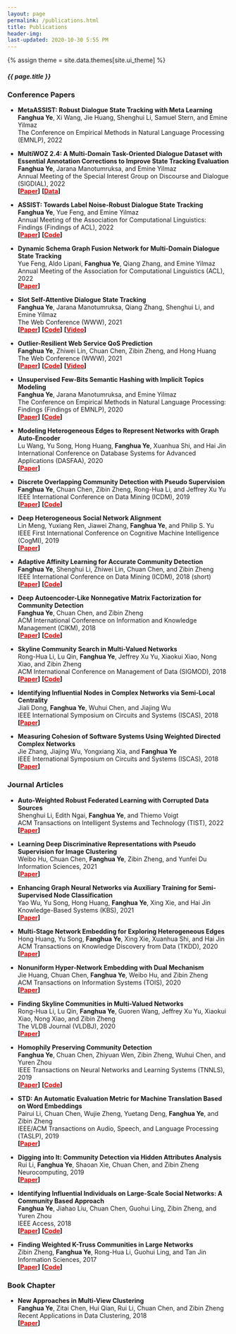 ```yaml
---
layout: page
permalink: /publications.html
title: Publications
header-img: 
last-updated: 2020-10-30 5:55 PM
---
```

{% assign theme = site.data.themes[site.ui_theme] %}
<div class="blogcard  card-1 mb-4" style="width: 100%;">
  <div class="card-body">
    <h5 class="card-title text-center" style="font-size:{{ theme.post-title-size }};font-weight:{{ theme.post-font-weight }};">{{ page.title }}</h5>
  </div>
</div>


<!-- ### Preprints -->



### Conference Papers

+ **MetaASSIST: Robust Dialogue State Tracking with Meta Learning**<br/>
  **Fanghua Ye**, Xi Wang, Jie Huang, Shenghui Li, Samuel Stern, and Emine Yilmaz<br/>
  The Conference on Empirical Methods in Natural Language Processing (EMNLP), 2022<br/>

+ **MultiWOZ 2.4: A Multi-Domain Task-Oriented Dialogue Dataset with Essential Annotation Corrections to Improve State Tracking Evaluation**<br/>
  **Fanghua Ye**, Jarana Manotumruksa, and Emine Yilmaz<br/>
  Annual Meeting of the Special Interest Group on Discourse and Dialogue (SIGDIAL), 2022<br/>
  **[[<font color=red>Paper</font>](https://arxiv.org/abs/2104.00773)]** **[[<font color=red>Data</font>](https://github.com/smartyfh/MultiWOZ2.4)]**
  
+ **ASSIST: Towards Label Noise-Robust Dialogue State Tracking**<br/>
  **Fanghua Ye**, Yue Feng, and Emine Yilmaz<br/>
  Annual Meeting of the Association for Computational Linguistics: Findings (Findings of ACL), 2022<br/>
  **[[<font color=red>Paper</font>](https://aclanthology.org/2022.findings-acl.214.pdf)]** **[[<font color=red>Code</font>](https://github.com/smartyfh/DST-ASSIST)]**

+ **Dynamic Schema Graph Fusion Network for Multi-Domain Dialogue State Tracking**<br/>
  Yue Feng, Aldo Lipani, **Fanghua Ye**, Qiang Zhang, and Emine Yilmaz<br/>
  Annual Meeting of the Association for Computational Linguistics (ACL), 2022<br/>
  **[[<font color=red>Paper</font>](https://aclanthology.org/2022.acl-long.10.pdf)]**

+ **Slot Self-Attentive Dialogue State Tracking**<br/>
  **Fanghua Ye**, Jarana Manotumruksa, Qiang Zhang, Shenghui Li, and Emine Yilmaz<br/>
  The Web Conference (WWW), 2021<br/>
  **[[<font color=red>Paper</font>](https://arxiv.org/abs/2101.09374)]** **[[<font color=red>Code</font>](https://github.com/smartyfh/DST-STAR)]** **[[<font color=red>Video</font>](https://www.youtube.com/watch?v=xkw9NMFkygc)]**

+ **Outlier-Resilient Web Service QoS Prediction**<br/>
  **Fanghua Ye**, Zhiwei Lin, Chuan Chen, Zibin Zheng, and Hong Huang<br/>
  The Web Conference (WWW), 2021<br/>
  **[[<font color=red>Paper</font>](https://arxiv.org/abs/2006.01287)]** **[[<font color=red>Code</font>](https://github.com/smartyfh/CMF-CTF)]** **[[<font color=red>Video</font>](https://www.youtube.com/watch?v=CFpOIE_6lQM)]**

+ **Unsupervised Few-Bits Semantic Hashing with Implicit Topics Modeling**<br/>
  **Fanghua Ye**, Jarana Manotumruksa, and Emine Yilmaz<br/>
  The Conference on Empirical Methods in Natural Language Processing: Findings (Findings of EMNLP), 2020<br/>
  **[[<font color=red>Paper</font>](https://www.aclweb.org/anthology/2020.findings-emnlp.233.pdf)]** **[[<font color=red>Code</font>](https://github.com/smartyfh/WISH)]**

+ **Modeling Heterogeneous Edges to Represent Networks with Graph Auto-Encoder**<br/>
  Lu Wang, Yu Song, Hong Huang, **Fanghua Ye**, Xuanhua Shi, and Hai Jin<br/>
  International Conference on Database Systems for Advanced Applications (DASFAA), 2020<br/>
  **[[<font color=red>Paper</font>](https://link.springer.com/chapter/10.1007/978-3-030-59416-9_30)]**

+ **Discrete Overlapping Community Detection with Pseudo Supervision**<br/>
  **Fanghua Ye**, Chuan Chen, Zibin Zheng, Rong-Hua Li, and Jeffrey Xu Yu<br/>
  IEEE International Conference on Data Mining (ICDM), 2019<br/>
  **[[<font color=red>Paper</font>](https://ieeexplore.ieee.org/document/8970691)]** **[[<font color=red>Code</font>](https://github.com/smartyfh/DNMF)]**

+ **Deep Heterogeneous Social Network Alignment**<br/>
  Lin Meng, Yuxiang Ren, Jiawei Zhang, **Fanghua Ye**, and Philip S. Yu<br/>
  IEEE First International Conference on Cognitive Machine Intelligence (CogMI), 2019<br/>
  **[[<font color=red>Paper</font>](https://ieeexplore.ieee.org/abstract/document/8998782)]**
  
<!-- + **Hyper2vec: Biased Random Walk for Hyper-Network Embedding**<br/>
  Jie Huang, Chuan Chen, **Fanghua Ye**, Jiajing Wu, Zibin Zheng, and Guohui Ling<br/>
  International Conference on Database Systems for Advanced Applications (DASFAA), 2019 (short)<br/>
  **[[<font color=red>Paper</font>](https://doi.org/10.1007/978-3-030-18590-9_27)]**   -->

<!-- + **A Semi-Supervised Classification Approach for Multiple Time-Varying Networks with Total Variation**<br/>
  Yuzheng Li, Chuan Chen, **Fanghua Ye**, Zibin Zheng, and Guohui Ling<br/>
  International Conference on Database Systems for Advanced Applications (DASFAA), 2019 (short)<br/>
  **[[<font color=red>Paper</font>](https://doi.org/10.1007/978-3-030-18590-9_40)]**   -->

<!-- + **Nonnegative Spectral Clustering for Large-Scale Semi-Supervised Learning**<br/>
  Weibo Hu, Chuan Chen, **Fanghua Ye**, Zibin Zheng, and Guohui Ling<br/>
  International Conference on Database Systems for Advanced Applications (DASFAA), 2019 (short)<br/>
  **[[<font color=red>Paper</font>](https://doi.org/10.1007/978-3-030-18590-9_30)]** -->

+ **Adaptive Affinity Learning for Accurate Community Detection**<br/>
  **Fanghua Ye**, Shenghui Li, Zhiwei Lin, Chuan Chen, and Zibin Zheng<br/>
  IEEE International Conference on Data Mining (ICDM), 2018 (short) <br/>
  **[[<font color=red>Paper</font>](https://ieeexplore.ieee.org/abstract/document/8594997)]** **[[<font color=red>Code</font>](https://github.com/smartyfh/AANMF)]**

+ **Deep Autoencoder-Like Nonnegative Matrix Factorization for Community Detection**<br/>
  **Fanghua Ye**, Chuan Chen, and Zibin Zheng<br/>
  ACM International Conference on Information and Knowledge Management (CIKM), 2018 <br/>
  **[[<font color=red>Paper</font>](https://dl.acm.org/doi/abs/10.1145/3269206.3271697)]** **[[<font color=red>Code</font>](https://github.com/smartyfh/DANMF)]**

+ **Skyline Community Search in Multi-Valued Networks**<br/>
  Rong-Hua Li, Lu Qin, **Fanghua Ye**, Jeffrey Xu Yu, Xiaokui Xiao, Nong Xiao, and Zibin Zheng<br/>
  ACM International Conference on Management of Data (SIGMOD), 2018 <br/>
  **[[<font color=red>Paper</font>](https://dl.acm.org/doi/10.1145/3183713.3183736)]** **[[<font color=red>Code</font>](https://github.com/smartyfh/MAIC)]**

<!-- + **An Adaptive Semi-Local Algorithm for Node Ranking in Large Complex Networks**<br/>
  **Fanghua Ye**, Chuan Chen, Jie Zhang, Jiajing Wu, and Zibin Zheng<br/>
  International Conference on Service-Oriented Computing (ICSOC), 2018 (short) <br/>
  **[[<font color=red>Paper</font>](https://link.springer.com/chapter/10.1007/978-3-030-03596-9_36)]** -->

+ **Identifying Influential Nodes in Complex Networks via Semi-Local Centrality**<br/>
  Jiali Dong, **Fanghua Ye**, Wuhui Chen, and Jiajing Wu<br/>
  IEEE International Symposium on Circuits and Systems (ISCAS), 2018 <br/>
  **[[<font color=red>Paper</font>](https://ieeexplore.ieee.org/abstract/document/8351889)]**

+ **Measuring Cohesion of Software Systems Using Weighted Directed Complex Networks**<br/>
  Jie Zhang, Jiajing Wu, Yongxiang Xia, and **Fanghua Ye**<br/>
  IEEE International Symposium on Circuits and Systems (ISCAS), 2018 <br/>
  **[[<font color=red>Paper</font>](https://ieeexplore.ieee.org/abstract/document/8351747)]**
  
<!-- + **Efficient Influential Individuals Discovery on Service-Oriented Social Networks: A Community-Based Approach**<br/>
  **Fanghua Ye**, Jiahao Liu, Chuan Chen, Guohui Ling, Zibin Zheng, and Yuren Zhou<br/>
  International Conference on Service-Oriented Computing (ICSOC), 2017 (short) <br/>
  **[[<font color=red>Paper</font>](https://link.springer.com/chapter/10.1007/978-3-319-69035-3_44)]** -->
  


### Journal Articles

+ **Auto-Weighted Robust Federated Learning with Corrupted Data Sources**<br/>
  Shenghui Li, Edith Ngai, **Fanghua Ye**, and Thiemo Voigt<br/>
  ACM Transactions on Intelligent Systems and Technology (TIST), 2022<br/>
  **[[<font color=red>Paper</font>](https://arxiv.org/abs/2101.05880)]**

+ **Learning Deep Discriminative Representations with Pseudo Supervision for Image Clustering**<br/>
  Weibo Hu, Chuan Chen, **Fanghua Ye**, Zibin Zheng, and Yunfei Du<br/> 
  Information Sciences, 2021<br/>
  **[[<font color=red>Paper</font>](https://www.sciencedirect.com/science/article/pii/S0020025521003170)]**

+ **Enhancing Graph Neural Networks via Auxiliary Training for Semi-Supervised Node Classification**<br/>
  Yao Wu, Yu Song, Hong Huang, **Fanghua Ye**, Xing Xie, and Hai Jin<br/> 
  Knowledge-Based Systems (KBS), 2021<br/>
  **[[<font color=red>Paper</font>](https://doi.org/10.1016/j.knosys.2021.106884)]**

+ **Multi-Stage Network Embedding for Exploring Heterogeneous Edges**<br/>
  Hong Huang, Yu Song, **Fanghua Ye**, Xing Xie, Xuanhua Shi, and Hai Jin<br/>
  ACM Transactions on Knowledge Discovery from Data (TKDD), 2020<br/>
  **[[<font color=red>Paper</font>](https://dl.acm.org/doi/abs/10.1145/3415157)]**

+ **Nonuniform Hyper-Network Embedding with Dual Mechanism**<br/>
  Jie Huang, Chuan Chen, **Fanghua Ye**, Weibo Hu, and Zibin Zheng<br/>
  ACM Transactions on Information Systems (TOIS), 2020<br/>
  **[[<font color=red>Paper</font>](https://dl.acm.org/doi/abs/10.1145/3388924)]**

+ **Finding Skyline Communities in Multi-Valued Networks**<br/>
  Rong-Hua Li, Lu Qin, **Fanghua Ye**, Guoren Wang, Jeffrey Xu Yu, Xiaokui Xiao, Nong Xiao, and Zibin Zheng<br/>
  The VLDB Journal (VLDBJ), 2020<br/>
  **[[<font color=red>Paper</font>](https://link.springer.com/article/10.1007/s00778-020-00618-5)]**

+ **Homophily Preserving Community Detection**<br/>
  **Fanghua Ye**, Chuan Chen, Zhiyuan Wen, Zibin Zheng, Wuhui Chen, and Yuren Zhou<br/>
  IEEE Transactions on Neural Networks and Learning Systems (TNNLS), 2019<br/>
  **[[<font color=red>Paper</font>](https://ieeexplore.ieee.org/abstract/document/8827596)]** **[[<font color=red>Code</font>](https://github.com/smartyfh/HPNMF)]**

+ **STD: An Automatic Evaluation Metric for Machine Translation Based on Word Embeddings**<br/>
  Pairui Li, Chuan Chen, Wujie Zheng, Yuetang Deng, **Fanghua Ye**, and Zibin Zheng<br/>
  IEEE/ACM Transactions on Audio, Speech, and Language Processing (TASLP), 2019<br/>
  **[[<font color=red>Paper</font>](https://ieeexplore.ieee.org/abstract/document/8736840)]**

+ **Digging into It: Community Detection via Hidden Attributes Analysis**<br/>
  Rui Li, **Fanghua Ye**, Shaoan Xie, Chuan Chen, and Zibin Zheng<br/>
  Neurocomputing, 2019<br/>
  **[[<font color=red>Paper</font>](https://www.sciencedirect.com/science/article/abs/pii/S0925231218314036)]**

<!-- + **BGN: Identifying Influential Nodes in Complex Networks via Backward Generating Networks**<br/>
  Zhiwei Lin, **Fanghua Ye**, Chuan Chen, and Zibin Zheng<br/>
  IEEE Access, 2018<br/>
  **[[<font color=red>Paper</font>](https://ieeexplore.ieee.org/abstract/document/8491286)]** -->

+ **Identifying Influential Individuals on Large-Scale Social Networks: A Community Based Approach**<br/>
  **Fanghua Ye**, Jiahao Liu, Chuan Chen, Guohui Ling, Zibin Zheng, and Yuren Zhou<br/>
  IEEE Access, 2018<br/>
  **[[<font color=red>Paper</font>](https://ieeexplore.ieee.org/abstract/document/8445575)]** **[[<font color=red>Code</font>](https://github.com/smartyfh/CRIM)]**

+ **Finding Weighted K-Truss Communities in Large Networks**<br/>
  Zibin Zheng, **Fanghua Ye**, Rong-Hua Li, Guohui Ling, and Tan Jin<br/>
  Information Sciences, 2017<br/>
  **[[<font color=red>Paper</font>](https://www.sciencedirect.com/science/article/abs/pii/S0020025516308118)]** **[[<font color=red>Code</font>](https://github.com/smartyfh/KEP-Index)]**




### Book Chapter

+ **New Approaches in Multi-View Clustering**<br/>
  **Fanghua Ye**, Zitai Chen, Hui Qian, Rui Li, Chuan Chen, and Zibin Zheng<br/>
  Recent Applications in Data Clustering, 2018<br/>
  **[[<font color=red>Paper</font>](https://www.intechopen.com/books/recent-applications-in-data-clustering/new-approaches-in-multi-view-clustering)]**




<!-- ### Workshop Paper

+ **DC-RSF: A Dynamic and Customized Reputation System Framework for Joint Cloud Computing**<br/>
  **Fanghua Ye**, Zibin Zheng, Chuan Chen, and Yuren Zhou<br/>
  IEEE International Conference on Distributed Computing Systems Workshops (ICDCSW), 2017 <br/>
  **[[<font color=red>Paper</font>](https://ieeexplore.ieee.org/abstract/document/7979829)]** -->
